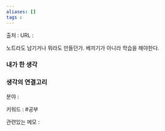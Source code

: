 ```yaml
---
aliases: []
tags :
---
```

출처 : 
URL : 

노트라도 남기거나 뭐라도 만들던가. 베끼기가 아니라 학습을 해야한다.

### 내가 한 생각

### 생각의 연결고리
분야 : 

키워드 : #공부

관련있는 메모 : 